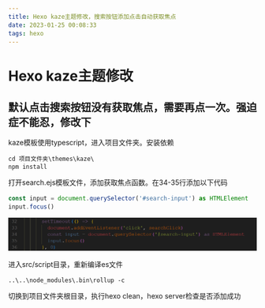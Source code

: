 ```yaml
---
title: Hexo kaze主题修改，搜索按钮添加点击自动获取焦点
date: 2023-01-25 00:08:33
tags: hexo
---
```


# Hexo kaze主题修改

## 默认点击搜索按钮没有获取焦点，需要再点一次。强迫症不能忍，修改下



kaze模板使用typescript，进入项目文件夹。安装依赖

```base
cd 项目文件夹\themes\kaze\
npm install
```



打开search.ejs模板文件，添加获取焦点函数。在34-35行添加以下代码

```javascript
const input = document.querySelector('#search-input') as HTMLElement
input.focus()
```

![image-20230125001259025](hexo-kaze-1/image-20230125001259025.png)



进入src/script目录，重新编译es文件

```base
..\..\node_modules\.bin\rollup -c
```



切换到项目文件夹根目录，执行hexo clean，hexo server检查是否添加成功
